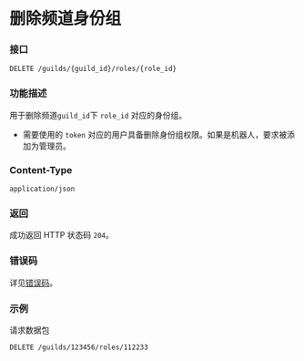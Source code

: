 # 删除频道身份组

### 接口

`DELETE /guilds/{guild_id}/roles/{role_id}`

### 功能描述

用于删除频道`guild_id`下 `role_id` 对应的身份组。

- 需要使用的 `token` 对应的用户具备删除身份组权限。如果是机器人，要求被添加为管理员。

### Content-Type

`application/json`

### 返回

成功返回 HTTP 状态码 `204`。

### 错误码

详见[错误码](../error/error.md)。

### 示例

请求数据包

```shell
DELETE /guilds/123456/roles/112233
```
